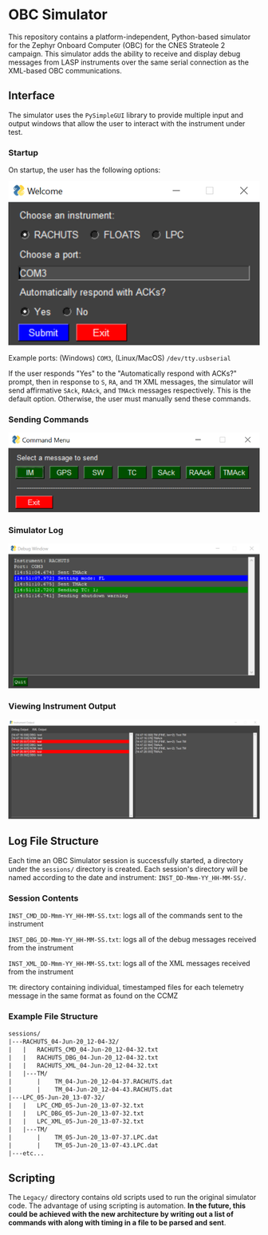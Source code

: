# OBC Simulator

This repository contains a platform-independent, Python-based simulator for the Zephyr Onboard Computer (OBC) for the CNES Strateole 2 campaign. This simulator adds the ability to receive and display debug messages from LASP instruments over the same serial connection as the XML-based OBC communications.

## Interface

The simulator uses the `PySimpleGUI` library to provide multiple input and output windows that allow the user to interact with the instrument under test.

### Startup

On startup, the user has the following options:

![Welcome Window Screenshot](/Screenshots/WelcomeWindow.PNG)

Example ports: (Windows) `COM3`, (Linux/MacOS) `/dev/tty.usbserial`

If the user responds "Yes" to the "Automatically respond with ACKs?" prompt, then in response to `S`, `RA`, and `TM` XML messages, the simulator will send affirmative `SAck`, `RAAck`, and `TMAck` messages respectively. This is the default option. Otherwise, the user must manually send these commands.

### Sending Commands

![Command Menu Screenshot](/Screenshots/CommandMenu.PNG)

### Simulator Log

![Debug Window Screenshot](/Screenshots/DebugWindow.PNG)

### Viewing Instrument Output

![Instrument Output Screenshot](/Screenshots/InstrumentOutput.PNG)

## Log File Structure

Each time an OBC Simulator session is successfully started, a directory under the `sessions/` directory is created. Each session's directory will be named according to the date and instrument: `INST_DD-Mmm-YY_HH-MM-SS/`.

### Session Contents

`INST_CMD_DD-Mmm-YY_HH-MM-SS.txt`: logs all of the commands sent to the instrument

`INST_DBG_DD-Mmm-YY_HH-MM-SS.txt`: logs all of the debug messages received from the instrument

`INST_XML_DD-Mmm-YY_HH-MM-SS.txt`: logs all of the XML messages received from the instrument

`TM`: directory containing individual, timestamped files for each telemetry message in the same format as found on the CCMZ

### Example File Structure

```
sessions/
|---RACHUTS_04-Jun-20_12-04-32/
|   |   RACHUTS_CMD_04-Jun-20_12-04-32.txt
|   |   RACHUTS_DBG_04-Jun-20_12-04-32.txt
|   |   RACHUTS_XML_04-Jun-20_12-04-32.txt
|   |---TM/
|       |    TM_04-Jun-20_12-04-37.RACHUTS.dat
|       |    TM_04-Jun-20_12-04-43.RACHUTS.dat
|---LPC_05-Jun-20_13-07-32/
|   |   LPC_CMD_05-Jun-20_13-07-32.txt
|   |   LPC_DBG_05-Jun-20_13-07-32.txt
|   |   LPC_XML_05-Jun-20_13-07-32.txt
|   |---TM/
|       |    TM_05-Jun-20_13-07-37.LPC.dat
|       |    TM_05-Jun-20_13-07-43.LPC.dat
|---etc...
```

## Scripting

The `Legacy/` directory contains old scripts used to run the original simulator code. The advantage of using scripting is automation. **In the future, this could be achieved with the new architecture by writing out a list of commands with along with timing in a file to be parsed and sent**.